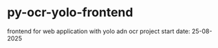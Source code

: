 # py-ocr-yolo-frontend

frontend for web application with yolo adn ocr project 
start date: 25-08-2025 
